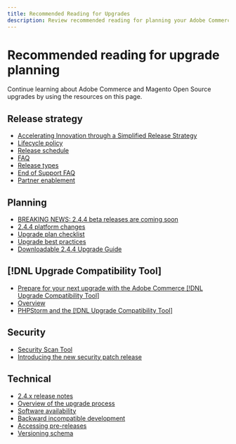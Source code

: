 ```yaml
---
title: Recommended Reading for Upgrades
description: Review recommended reading for planning your Adobe Commerce or Magento Open Source upgrade.
---
```


# Recommended reading for upgrade planning

Continue learning about Adobe Commerce and Magento Open Source upgrades by using the resources on this page.

## Release strategy

- [Accelerating Innovation through a Simplified Release Strategy](https://magento.com/blog/accelerating-innovation-through-simplified-release-strategy)
- [Lifecycle policy](https://magento.com/sites/default/files/magento-software-lifecycle-policy.pdf)
- [Release schedule](https://devdocs.magento.com/release/)
- [FAQ](https://support.magento.com/hc/en-us/articles/4409421516301-FAQ-for-New-Adobe-Commerce-Release-Strategy-and-Updated-Lifecycle-Policy)
- [Release types](https://devdocs.magento.com/release/policy/)
- [End of Support FAQ](https://fieldreadiness-adobe.highspot.com/items/622b80a39ce57220ecdfd6ef#1)
- [Partner enablement](https://solutionpartners.adobe.com/content/dam/spp_assets/restricted/community/Community_47/Webinar_Recording_Commerce_Q4_Product_Update.URL)

## Planning

- [BREAKING NEWS: 2.4.4 beta releases are coming soon](https://community.magento.com/t5/Magento-DevBlog/BREAKING-NEWS-2-4-4-beta-releases-are-coming-soon/ba-p/484310)
- [2.4.4 platform changes](https://community.magento.com/t5/Magento-DevBlog/Technical-platform-changes-to-expect-in-Adobe-Commerce-2-4-4/ba-p/485506)
- [Upgrade plan checklist](https://support.magento.com/hc/en-us/articles/360057968951)
- [Upgrade best practices](../prepare/best-practices.md)
- [Downloadable 2.4.4 Upgrade Guide](../../assets/upgrade-guide/adobe-commerce-2-4-upgrade-guide.pdf)

## [!DNL Upgrade Compatibility Tool]

- [Prepare for your next upgrade with the Adobe Commerce [!DNL Upgrade Compatibility Tool]](https://community.magento.com/t5/Magento-DevBlog/Prepare-for-Your-Next-Upgrade-with-the-Adobe-Commerce-Upgrade/ba-p/483372)
- [Overview](../upgrade-compatibility-tool/overview.md)
- [PHPStorm and the [!DNL Upgrade Compatibility Tool]](https://devdocs.magento.com/guides/v2.3/ext-best-practices/phpstorm/uct-run-configuration.html)

## Security

- [Security Scan Tool](https://magento.com/blog/magento-news/secure-your-storefront-enhanced-magento-security-scan-tool)
- [Introducing the new security patch release](https://community.magento.com/t5/Magento-DevBlog/Introducing-the-New-Security-Patch-Release/ba-p/141287)

## Technical

- [2.4.x release notes](https://devdocs.magento.com/guides/v2.4/release-notes/bk-release-notes.html)
- [Overview of the upgrade process](../overview.md)
- [Software availability](https://devdocs.magento.com/release/availability.html)
- [Backward incompatible development](https://devdocs.magento.com/contributor-guide/backward-compatible-development/index.html)
- [Accessing pre-releases](https://support.magento.com/hc/en-us/articles/360034120932)
- [Versioning schema](https://devdocs.magento.com/guides/v2.3/extension-dev-guide/versioning/)

